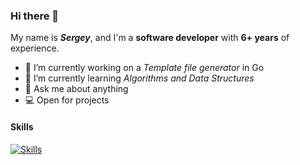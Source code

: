 ### Hi there 👋

My name is **_Sergey_**, and I'm a **software developer** with **6+ years** of experience.

- 🔭 I’m currently working on a _Template file generator_ in Go
- 🌱 I’m currently learning _Algorithms and Data Structures_
- 💬 Ask me about anything
- 💻 Open for projects

#### Skills
[![Skills](https://skillicons.dev/icons?i=js,ts,py,go,html,css,vue,nuxtjs,bootstrap,deno,nestjs,mongodb,postgres,redis,mysql,sqlite,rabbitmq,aws,firebase,kubernetes,graphql,bash,linux)](https://skillicons.dev)
